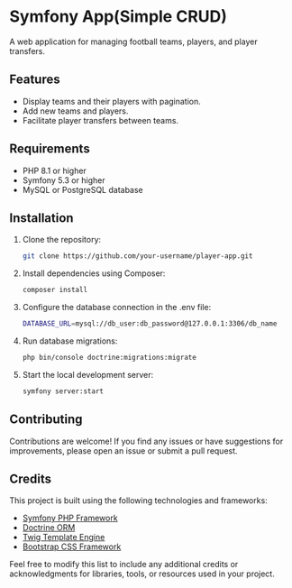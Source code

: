 # Symfony App(Simple CRUD)

A web application for managing football teams, players, and player transfers.

## Features

- Display teams and their players with pagination.
- Add new teams and players.
- Facilitate player transfers between teams.

## Requirements

- PHP 8.1 or higher
- Symfony 5.3 or higher
- MySQL or PostgreSQL database

## Installation

1. Clone the repository:

   ```bash
   git clone https://github.com/your-username/player-app.git
   ```
2. Install dependencies using Composer:

	```bash
	composer install
	```
3. Configure the database connection in the .env file:
	
	```bash
	DATABASE_URL=mysql://db_user:db_password@127.0.0.1:3306/db_name
	```
4. Run database migrations:

	```bash
	php bin/console doctrine:migrations:migrate
	```
5. Start the local development server:
	
	```bash
	symfony server:start
	```

## Contributing

Contributions are welcome! If you find any issues or have suggestions for improvements, please open an issue or submit a pull request.

## Credits

This project is built using the following technologies and frameworks:

- [Symfony PHP Framework](https://symfony.com/)
- [Doctrine ORM](https://www.doctrine-project.org/)
- [Twig Template Engine](https://twig.symfony.com/)
- [Bootstrap CSS Framework](https://getbootstrap.com/)

Feel free to modify this list to include any additional credits or acknowledgments for libraries, tools, or resources used in your project.
